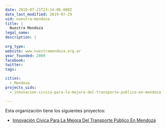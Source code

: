 ```yaml
---
date: 2019-07-21T23:14:06.000Z
date_last_modified: 2019-07-29
uid: nuestra-mendoza
title: |
  Nuestra Mendoza
legal_name: 
description: |
  
org_type: 
website: www.nuestramendoza.org.ar
year_founded: 2009
facebook: 
twitter: 
tags:

cities: 
  - Mendoza
projects_uids:
  - innovacion-civica-para-la-mejora-del-transporte-publico-en-mendoza

---
```


Esta organización tiene los siguientes proyectos:

- [Innovación Cívica Para La Mejora Del Transporte Público En Mendoza](/proyectos/innovacion-civica-para-la-mejora-del-transporte-publico-en-mendoza)
